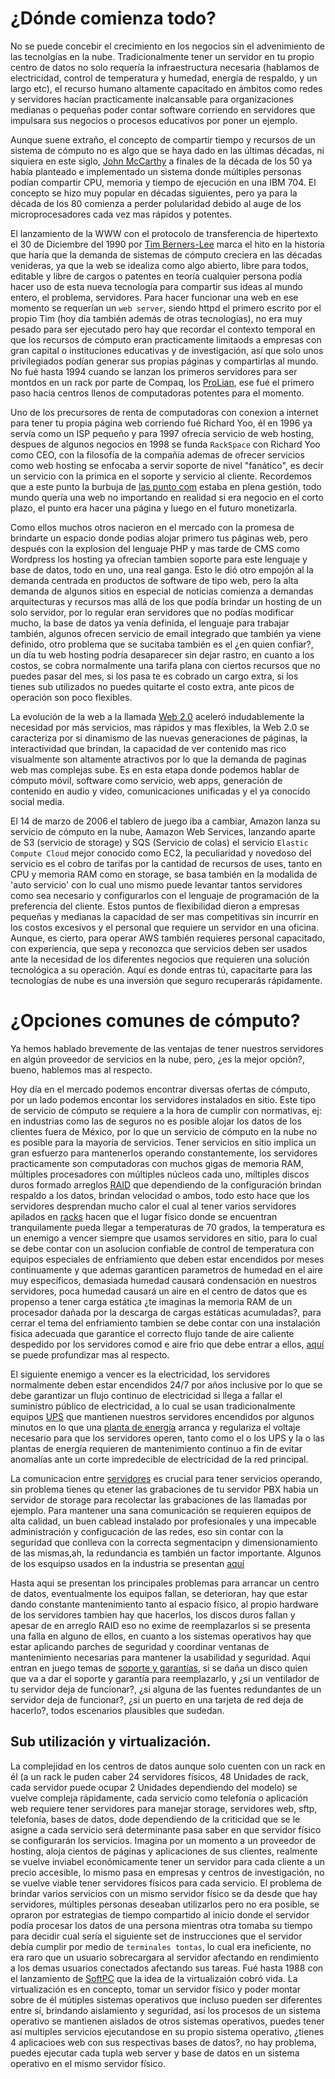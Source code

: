# ¿Dónde comienza todo?

No se puede concebir el crecimiento en los negocios sin el advenimiento de las tecnolgías en la nube.
Tradicionalmente tener un servidor en tu propio centro de datos no solo requería la infraestructura necesaria (hablamos de electricidad, control de temperatura y humedad, energía de respaldo, y un largo etc), el recurso humano altamente capacitado en ámbitos como redes y servidores hacían practicamente inalcansable para organizaciones medianas o pequeñas poder contar software corriendo en servidores que impulsara sus negocios o procesos educativos por poner un ejemplo.

Aunque suene extraño, el concepto de compartir tiempo y recursos de un sistema de cómputo no es algo que se haya dado en las últimas décadas, ni siquiera en este siglo, [John McCarthy](https://es.wikipedia.org/wiki/John_McCarthy) a finales de la década de los 50 ya había planteado e implementado un sistema donde múltiples personas podían compartir CPU, memoria y tiempo de ejecución en una IBM 704. El concepto se hizo muy popular en décadas siguientes, pero ya para la década de los 80 comienza a perder polularidad debido al auge de los microprocesadores cada vez mas rápidos y potentes.

El lanzamiento de la WWW con el protocolo de transferencia de hipertexto el 30 de Diciembre del 1990 por [Tim Berners-Lee](https://en.wikipedia.org/wiki/Tim_Berners-Lee) marca el hito en la historia que haría que la demanda de sistemas de cómputo creciera en las décadas venideras, ya que la web se idealiza como algo abierto, libre para todos, editable y libre de cargos o patentes en teoría cualquier persona podía hacer uso de esta nueva tecnología para compartir sus ideas al mundo entero, el problema, servidores. 
Para hacer funcionar una web en ese momento se requerían un `web server`, siendo httpd el primero escrito por el propio Tim (hoy día también además de otras tecnologías), no era muy pesado para ser ejecutado pero hay que recordar el contexto temporal en que los recursos de cómputo eran practicamente limitaods a empresas con gran capital o instituciones educativas y de investigación, así que solo unos privilegiados podían generar sus propias páginas y compartirlas al mundo. No fué hasta 1994 cuando se lanzan los primeros servidores para ser montdos en un rack por parte de Compaq, los [ProLian](https://iweb.com/wp-content/uploads/2018/09/5.jpg), ese fué el primero paso hacia centros llenos de computadoras potentes para el momento. 

Uno de los precursores de renta de computadoras con conexion a internet para tener tu propia página web corriendo fué Richard Yoo, él en 1996 ya servía como un ISP pequeño y para 1997 ofrecía servicio de web hosting, despues de algunos negocios en 1998 se funda `RackSpace` con Richard Yoo como CEO, con la filosofía de la compañía ademas de ofrecer servicios como web hosting se enfocaba a servir soporte de nivel "fanático", es decir un servicio con la primica en el soporte y servicio al cliente.  Recordemos que a este punto la burbuja de [las punto com](https://blog.r4.com/burbuja-de-las-puntocom/) estaba en plena gestión, todo mundo quería una web no importando en realidad si era 
negocio en el corto plazo, el punto era hacer una página y luego en el futuro monetizarla.

Como ellos muchos otros nacieron en el mercado con la promesa de brindarte un espacio donde podias alojar primero tus páginas web, pero después con la explosion del lenguaje PHP y mas tarde de CMS como Wordpress los hosting ya ofrecían tambien soporte para este lenguaje y base de datos, todo en uno, una real ganga. Esto le dió otro empojón al la demanda centrada en productos de software de tipo web, pero la alta demanda de algunos sitios en especial de noticias comienza a demandas arquitecturas y recursos mas allá de los que podía brindar un hosting de un solo servidor, por lo regular eran servidores que no podías modificar mucho, la base de datos ya venía definida, el lenguaje para trabajar también, algunos ofrecen servicio de email integrado que también ya viene definido, otro problema que se sucitaba también es el ¿en quien confiar?, un día tu web hosting podría desaparecer sin dejar rastro, en cuanto a los costos, se cobra normalmente una tarifa plana con ciertos recursos que no puedes pasar del mes, si los pasa te es cobrado un cargo extra, si los tienes sub utilizados no puedes quitarte el costo extra, ante picos de operación son poco flexibles.

La evolución de la web a la llamada [Web 2.0](https://whatis.techtarget.com/definition/Web-20-or-Web-2) aceleró indudablemente la necesidad por más servicios, mas rápidos y mas flexibles, la Web 2.0 se caracteriza por si dinamismo de las nuevas generaciones de páginas, la interactividad que brindan, la capacidad de ver contenido mas rico visualmente son altamente atractivos por lo que la demanda de paginas web mas complejas sube. Es en esta etapa donde podemos hablar de cómputo móvil, software como servicio, web apps, generación de contenido en audio y video, comunicaciones unificadas y el ya conocido social media.

El 14 de marzo de 2006 el tablero de juego iba a cambiar, Amazon lanza su servicio de cómputo en la nube, Aamazon Web Services, lanzando aparte de S3 (servicio de storage) y SQS (Servicio de colas) el servicio `Elastic Compute Cloud` mejor conocido como EC2, la peculiaridad y novedoso del servicio es el cobro de tarifas por la cantidad de recursos de uses, tanto en CPU y memoria RAM como en storage, se basa también en la modalida de 'auto servicio' con lo cual uno mismo puede levantar tantos servidores como sea necesario y configurarlos con el lenguaje de programación de la preferencia del cliente. Estos puntos de flexibilidad dieron a empresas pequeñas y medianas la capacidad de ser mas competitivas sin incurrir en los costos excesivos y el personal que requiere un servidor en una oficina. Aunque, es cierto, para operar AWS también requieres personal capacitado, con experiencia, que sepa y reconozca que servicios deben ser usados ante la necesidad de los diferentes negocios que requieren una solución tecnológica a su operación. Aquí es donde entras tú, capacitarte para las tecnologías de nube es una inversión que seguro recuperarás rápidamente.



# ¿Opciones comunes de cómputo?

Ya hemos hablado brevemente de las ventajas de tener nuestros servidores en algún proveedor de servicios en la nube, pero, ¿es la mejor opción?, bueno, hablemos mas al respecto.

Hoy día en el mercado podemos encontrar diversas ofertas de cómputo, por un lado podemos encontar los servidores instalados en sitio. Este tipo de servicio de cómputo se requiere a la hora de cumplir con normativas, ej: en industrias como las de seguros no es posible alojar los datos de los clientes fuera de México, por lo que un servicio de cómputo en la nube no es posible para la mayoría de servicios. Tener servicios en sitio implica un gran esfuerzo para mantenerlos operando constantemente, los servidores practicamente son computadoras con muchos gigas de memoria RAM, múltiples procesadores con múltiples núcleos cada uno, míltiples discos duros formado arreglos [RAID](https://searchstorage.techtarget.com/definition/RAID) que dependiendo de la configuración brindan respaldo a los datos, brindan velocidad o ambos, todo esto hace que los servidores desprendan mucho calor el cual al tener varios servidores apilados en [racks](https://www.capitolinetraining.com/getting-your-data-centre-ready-for-open-compute-and-open19-rack-layouts/) hacen que el lugar físico donde se encuentran tranquilamente pueda llegar a temperaturas de 70 grados, la temperatura es un enemigo a vencer siempre que usamos servidores en sitio, para lo cual se debe contar con un asolucion confiable de control de temperatura con equipos especiales de enfriamiento que deben estar encendidos por meses continuamente y que ademas garanticen parametros de humedad en el aire muy específicos, demasiada humedad causará condensación en nuestros servidores, poca humedad causará un aire en el centro de datos que es propenso a tener carga estática ¿te imaginas la memoria RAM de un procesador dañada por la descarga de cargas estáticas acumuladas?, para cerrar el tema del enfriamiento tambien se debe contar con una instalación fisica adecuada que garantice el correcto flujo tande de aire caliente despedido por los servidores comod e aire frio que debe entrar a ellos, [aquí](https://www.cisco.com/c/en/us/solutions/collateral/data-center-virtualization/unified-computing/white_paper_c11-680202.html) se puede profundizar mas al respecto. 

El siguiente enemigo a vencer es la electricidad, los servidores normalmente deben estar encendidos 24/7 por años inclusive por lo que se debe garantizar un flujo continuo de electricidad si llega a fallar el suministro público de electricidad, a lo cual se usan tradicionalmente equipos [UPS](https://www.energystar.gov/products/data_center_equipment/uninterruptible_power_supplies) que mantienen nuestros servidores encendidos por algunos minutos en lo que una [planta de energía](https://www.generatorsource.com/Supplying_Backup_Power_to_Data_Centers.aspx) arranca y regulariza el voltaje necesario para que los servidores operen, tanto como el o los UPS y la o las plantas de energía requieren de mantenimiento continuo a fin de evitar anomalías ante un corte impredecible de electricidad de la red principal.

La comunicacion entre [servidores](https://www.sdxcentral.com/data-center/definitions/data-center-networking-explained/) es crucial para tener servicios operando, sin problema tienes qu etener las grabaciones de tu servidor PBX habia un servidor de storage para recolectar las grabaciones de las llamadas por ejemplo. Para mantener una sana comunicación se requieren equipos de alta calidad, un buen cablead instalado por profesionales y una impecable administración y configucación de las redes, eso sin contar con la seguridad que conlleva con la correcta segmentacipn y dimensionamiento de las mismas,ah, la redundancia es también un factor importante. Algunos de los esquipso usados en la industria se presentan [aquí](https://www.router-switch.com/Price-cisco-switches-cisco-switch-catalyst-6500_c18)

Hasta aqui se presentan los principales problemas para arrancar un centro de datos, eventualmente los equipos fallan, se deterioran, hay que estar dando constante mantenimiento tanto al espacio físico, al propio hardware de los servidores tambien hay que hacerlos, los discos duros fallan y apesar de en arreglo RAID eso no exime de reemplazarlos si se presenta una falla en alguno de ellos, en cuanto a los sistemas operativos hay que estar aplicando parches de seguridad y coordinar ventanas de mantenimiento necesarias para mantener la usabilidad y seguridad.
Aqui entran en juego temas de [soporte y garantías](https://marketing.dell.com/Global/FileLib/hp_microsite/dell-support_services.pdf), si se daña un disco quien que va a dar el soporte y garantía para reemplazarlo, y ¿si un ventilador de tu servidor deja de funcionar?, ¿si alguna de las fuentes redundantes de un servidor deja de funcionar?, ¿si un puerto en una tarjeta de red deja de hacerlo?, todos escenarios plausibles que sudedan.

## Sub utilización y virtualización.
La complejidad en los centros de datos aunque solo cuenten con un rack en él (a un rack le puden caber 24 servidores físicos, 48 Unidades de rack, cada servidor puede ocupar 2 Unidades dependiendo del modelo) se vuelve compleja rápidamente, cada servicio como telefonía o aplicación web requiere tener servidores para manejar storage, servidores web, sftp, telefonía, bases de datos, dode dependiendo de la criticidad que se le asigne a cada servicio será determinante pasa saber en que servidor físico se configurarán los servicios. Imagina por un momento a un proveedor de hosting, aloja cientos de páginas y aplicaciones de sus clientes, realmente se vuelve inviabel económicamente tener un servidor para cada cliente a un precio accesible, lo mismo pasa en empresas y centros de investigación, no se vuelve viable tener servidores físicos para cada servicio. El problema de brindar varios servicios con un mismo servidor físico se da desde que hay servidores, múltiples personas deseaban utilizarlos pero no era posible, se opraron por estrategias de tiempo compartido al inicio donde el servidor podía procesar los datos de una persona mientras otra tomaba su tiempo para decidir cual sería el siguiente set de instrucciones que el servidor debía cumplir por medio de `terminales tontas`, lo cual era ineficiente, no era raro que un usuario sobrecargara al servidor afectando en rendimiento a los demas usuarios conectados afectando sus tareas. Fué hasta 1988 con el lanzamiento de [SoftPC](https://www.nytimes.com/1988/06/19/business/the-executive-computer-choosing-a-link-from-mac-to-dos.html) que la idea de la virtualizaión cobró vida.
La virtualización es en concepto, tomar un servidor físico y poder montar sobre de él mútiples sistemas operativos que incluso pueden ser diferentes entre sí, brindando aislamiento y seguridad, así los procesos de un sistema operativo se mantienen aislados de otros sistemas operativos, puedes tener así multiples servicios ejecutandose en su propio sistema operativo, ¿tienes 4 aplicacioes web con sus respectivas bases de datos?, no hay problema, puedes ejecutar cada tupla web server y base de datos en un sistema operativo en el mismo servidor físico. 